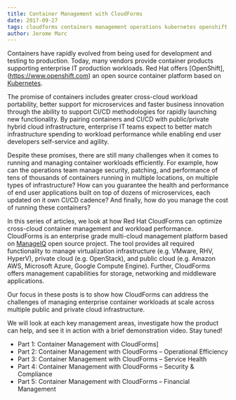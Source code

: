 ```yaml
---
title: Container Management with CloudForms
date: 2017-09-27
tags: cloudforms containers management operations kubernetes openshift
author: Jerome Marc
---
```


Containers have rapidly evolved from being used for development and testing to production. Today, many vendors provide container products supporting enterprise IT production workloads. Red Hat offers [OpenShift], (<https://www.openshift.com>) an open source container platform based on [Kubernetes](<https://kubernetes.io>).

The promise of containers includes greater cross-cloud workload portability, better support for microservices and faster business innovation through the ability to support CI/CD methodologies for rapidly launching new functionality. By pairing containers and CI/CD with public/private hybrid cloud infrastructure, enterprise IT teams expect to better match infrastructure spending to workload performance while enabling end user developers self-service and agility.

Despite these promises, there are still many challenges when it comes to running and managing container workloads efficiently. For example, how can the operations team manage security, patching, and performance of tens of thousands of containers running in multiple locations, on multiple types of infrastructure? How can you guarantee the health and performance of end user applications built on top of dozens of microservices, each updated on it own CI/CD cadence? And finally, how do you manage the cost of running these containers?
  
In this series of articles, we look at how Red Hat CloudForms can optimize cross-cloud container management and workload performance. CloudForms is an enterprise grade multi-cloud management platform based on [ManageIQ](<https://www.manageiq.org>) open source project. The tool provides all required functionality to manage virtualization infrastructure (e.g. VMware, RHV, HyperV), private cloud (e.g. OpenStack), and public cloud (e.g. Amazon AWS, Microsoft Azure, Google Compute Engine). Further, CloudForms offers management capabilities for storage, networking and middleware applications.
  
Our focus in these posts is to show how CloudForms can address the challenges of managing enterprise container workloads at scale across multiple public and private cloud infrastructure.
  
We will look at each key management areas, investigate how the product can help, and see it in action with a brief demonstration video. Stay tuned!

* Part 1: Container Management with CloudForms]
* Part 2: Container Management with CloudForms – Operational Efficiency
* Part 3: Container Management with CloudForms – Service Health
* Part 4: Container Management with CloudForms – Security & Compliance
* Part 5: Container Management with CloudForms – Financial Management
